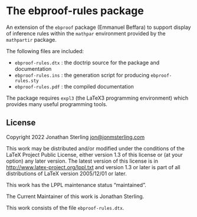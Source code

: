 The ebproof-rules package
===================

An extension of the `ebproof` package (Emmanuel Beffara) to support display of
inference rules within the `mathpar` environment provided by the `mathpartir`
package.


The following files are included:
- `ebproof-rules.dtx` : the doctrip source for the package and documentation
- `ebproof-rules.ins` : the generation script for producing `ebproof-rules.sty`
- `ebproof-rules.pdf` : the compiled documentation

The package requires `expl3` (the LaTeX3 programming environment) which
provides many useful programming tools.


License
-------

Copyright 2022 Jonathan Sterling <jon@jonmsterling.com>

This work may be distributed and/or modified under the
conditions of the LaTeX Project Public License, either version 1.3
of this license or (at your option) any later version.
The latest version of this license is in
 <http://www.latex-project.org/lppl.txt>
and version 1.3 or later is part of all distributions of LaTeX
version 2005/12/01 or later.

This work has the LPPL maintenance status “maintained”.

The Current Maintainer of this work is Jonathan Sterling.

This work consists of the file `ebproof-rules.dtx`.

